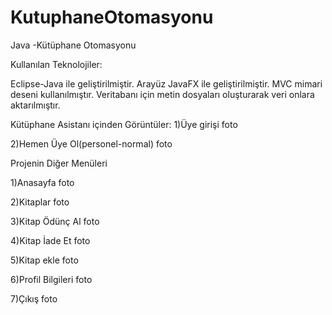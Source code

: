 # KutuphaneOtomasyonu
Java -Kütüphane Otomasyonu

Kullanılan Teknolojiler:

Eclipse-Java ile geliştirilmiştir. Arayüz JavaFX ile geliştirilmiştir. MVC mimari deseni kullanılmıştır. Veritabanı için metin dosyaları oluşturarak veri onlara aktarılmıştır.

Kütüphane Asistanı içinden Görüntüler:
1)Üye girişi 
foto


2)Hemen Üye Ol(personel-normal)
foto

Projenin Diğer Menüleri 

1)Anasayfa 
foto

2)Kitaplar
foto

3)Kitap Ödünç Al 
foto

4)Kitap İade Et
foto

5)Kitap ekle
foto

6)Profil Bilgileri
foto

7)Çıkış
foto
